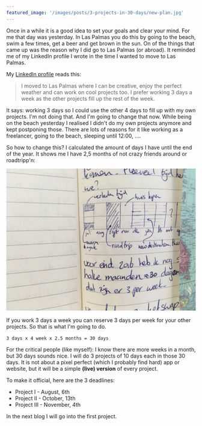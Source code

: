 ```yaml
---
featured_image: '/images/posts/3-projects-in-30-days/new-plan.jpg'
---
```


Once in a while it is a good idea to set your goals and clear your mind. For me that day was yesterday. In Las Palmas you do this by going to the beach, swim a few times, get a beer and get brown in the sun. On of the things that came up was the reason why I did go to Las Palmas (or abroad). It reminded me of my LinkedIn profile I wrote in the time I wanted to move to Las Palmas.

My [LinkedIn profile](https://linkedin.com/in/adriaanvanrossum) reads this:

> I moved to Las Palmas where I can be creative, enjoy the perfect weather and can work on cool projects too. I prefer working 3 days a week as the other projects fill up the rest of the week.

It says: working 3 days so I could use the other 4 days to fill up with my own projects. I'm not doing that. And I'm going to change that now. While being on the beach yesterday I realised I didn't do my own projects anymore and kept postponing those. There are lots of reasons for it like working as a freelancer, going to the beach, sleeping until 12:00, ….

So how to change this? I calculated the amount of days I have until the end of the year. It shows me I have 2,5 months of not crazy friends around or roadtripp'n:

<div><img src="/images/posts/3-projects-in-30-days/new-plan.jpg"></div>

If you work 3 days a week you can reserve 3 days per week for your other projects. So that is what I'm going to do.

```
3 days x 4 week x 2.5 months = 30 days
```

For the critical people (like myself): I know there are more weeks in a month, but 30 days sounds nice. I will do 3 projects of 10 days each in those 30 days. It is not about a pixel perfect (which I probably find hard) app or website, but it will be a simple **(live) version** of every project.

To make it official, here are the 3 deadlines:

 - Project I - August, 6th
 - Project II - October, 13th
 - Project III - November, 4th
 
In the next blog I will go into the first project.
